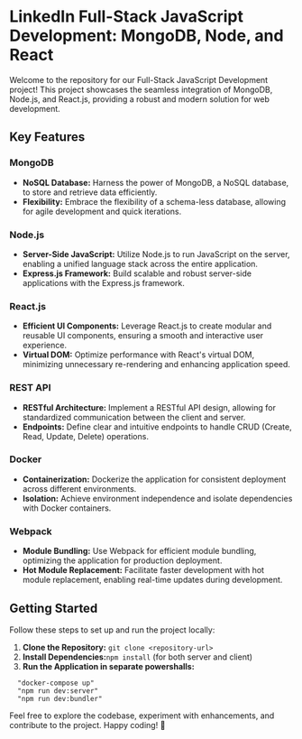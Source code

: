 # LinkedIn Full-Stack JavaScript Development: MongoDB, Node, and React

Welcome to the repository for our Full-Stack JavaScript Development project! This project showcases the seamless integration of MongoDB, Node.js, and React.js, providing a robust and modern solution for web development.

## Key Features

### MongoDB
- **NoSQL Database:** Harness the power of MongoDB, a NoSQL database, to store and retrieve data efficiently.
- **Flexibility:** Embrace the flexibility of a schema-less database, allowing for agile development and quick iterations.

### Node.js
- **Server-Side JavaScript:** Utilize Node.js to run JavaScript on the server, enabling a unified language stack across the entire application.
- **Express.js Framework:** Build scalable and robust server-side applications with the Express.js framework.

### React.js
- **Efficient UI Components:** Leverage React.js to create modular and reusable UI components, ensuring a smooth and interactive user experience.
- **Virtual DOM:** Optimize performance with React's virtual DOM, minimizing unnecessary re-rendering and enhancing application speed.

### REST API
- **RESTful Architecture:** Implement a RESTful API design, allowing for standardized communication between the client and server.
- **Endpoints:** Define clear and intuitive endpoints to handle CRUD (Create, Read, Update, Delete) operations.

### Docker
- **Containerization:** Dockerize the application for consistent deployment across different environments.
- **Isolation:** Achieve environment independence and isolate dependencies with Docker containers.

### Webpack
- **Module Bundling:** Use Webpack for efficient module bundling, optimizing the application for production deployment.
- **Hot Module Replacement:** Facilitate faster development with hot module replacement, enabling real-time updates during development.

## Getting Started
Follow these steps to set up and run the project locally:

1. **Clone the Repository:** `git clone <repository-url>`
2. **Install Dependencies:**`npm install` (for both server and client)
3. **Run the Application in separate powershalls:**
```
  "docker-compose up"
  "npm run dev:server"
  "npm run dev:bundler"
```

Feel free to explore the codebase, experiment with enhancements, and contribute to the project. Happy coding! 🚀
